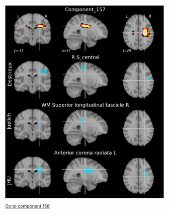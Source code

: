 ![157](preliminary/157.jpg "Component 157")

[Go to component 158](https://parietal-inria.github.io/MODL_atlas/256/158 "Component 158")
